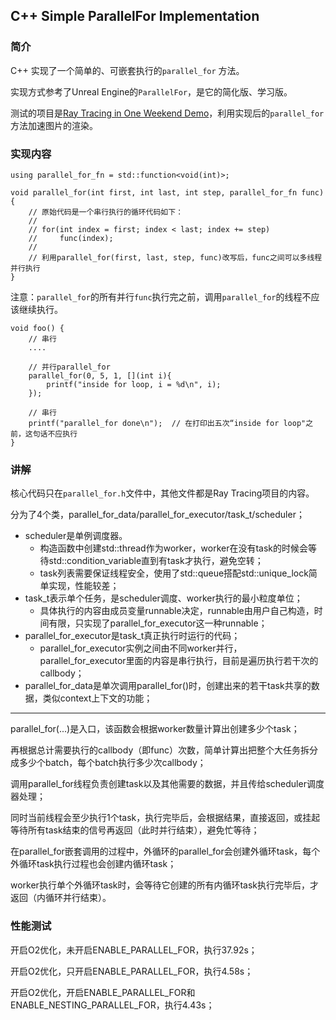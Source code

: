## C++ Simple ParallelFor Implementation

### 简介

C++ 实现了一个简单的、可嵌套执行的`parallel_for` 方法。

实现方式参考了Unreal Engine的`ParallelFor`，是它的简化版、学习版。

测试的项目是[Ray Tracing in One Weekend Demo](https://github.com/RayTracing/raytracing.github.io)，利用实现后的`parallel_for`方法加速图片的渲染。

### 实现内容

```
using parallel_for_fn = std::function<void(int)>;

void parallel_for(int first, int last, int step, parallel_for_fn func)
{
    // 原始代码是一个串行执行的循环代码如下：
    //
    // for(int index = first; index < last; index += step)
    //     func(index);
    //
    // 利用parallel_for(first, last, step, func)改写后，func之间可以多线程并行执行
}
```

注意：`parallel_for`的所有并行`func`执行完之前，调用`parallel_for`的线程不应该继续执行。

```
void foo() {
	// 串行
	....
   
   	// 并行parallel_for
    parallel_for(0, 5, 1, [](int i){
        printf("inside for loop, i = %d\n", i);
    });

	// 串行
    printf("parallel_for done\n");	// 在打印出五次“inside for loop"之前，这句话不应执行
}
```

### 讲解

核心代码只在`parallel_for.h`文件中，其他文件都是Ray Tracing项目的内容。

分为了4个类，parallel_for_data/parallel_for_executor/task_t/scheduler；

- scheduler是单例调度器。
  - 构造函数中创建std::thread作为worker，worker在没有task的时候会等待std::condition_variable直到有task才执行，避免空转；
  -  task列表需要保证线程安全，使用了std::queue搭配std::unique_lock简单实现，性能较差；
- task_t表示单个任务，是scheduler调度、worker执行的最小粒度单位；
  - 具体执行的内容由成员变量runnable决定，runnable由用户自己构造，时间有限，只实现了parallel_for_executor这一种runnable；
- parallel_for_executor是task_t真正执行时运行的代码；
  - parallel_for_executor实例之间由不同worker并行，parallel_for_executor里面的内容是串行执行，目前是遍历执行若干次的callbody；
- parallel_for_data是单次调用parallel_for()时，创建出来的若干task共享的数据，类似context上下文的功能；

---

parallel_for(...)是入口，该函数会根据worker数量计算出创建多少个task；

再根据总计需要执行的callbody（即func）次数，简单计算出把整个大任务拆分成多少个batch，每个batch执行多少次callbody；

调用parallel_for线程负责创建task以及其他需要的数据，并且传给scheduler调度器处理；

同时当前线程会至少执行1个task，执行完毕后，会根据结果，直接返回，或挂起等待所有task结束的信号再返回（此时并行结束），避免忙等待；

在parallel_for嵌套调用的过程中，外循环的parallel_for会创建外循环task，每个外循环task执行过程也会创建内循环task；

worker执行单个外循环task时，会等待它创建的所有内循环task执行完毕后，才返回（内循环并行结束）。

### 性能测试

开启O2优化，未开启ENABLE_PARALLEL_FOR，执行37.92s；

开启O2优化，只开启ENABLE_PARALLEL_FOR，执行4.58s；

开启O2优化，开启ENABLE_PARALLEL_FOR和ENABLE_NESTING_PARALLEL_FOR，执行4.43s；
